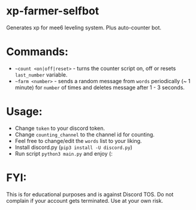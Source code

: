# xp-farmer-selfbot
Generates xp for mee6 leveling system.
Plus auto-counter bot.

# Commands:
- `~count <on|off|reset>` - turns the counter script on, off or resets `last_number` variable.
- `~farm <number>` - sends a random message from `words` periodically (~ 1 minute) for `number` of times and deletes message after 1 - 3 seconds.


# Usage:
- Change `token` to your discord token.
- Change `counting_channel` to the channel id for counting.
- Feel free to change/edit the `words` list to your liking.
- Install discord.py (`pip3 install -U discord.py`)
- Run script `python3 main.py` and enjoy (:

# FYI:
This is for educational purposes and is against Discord TOS.
Do not complain if your account gets terminated.
Use at your own risk.
